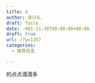 ```yaml
---
title: d
author: 张兴礼
draft: fasle
date: -001-11-30T00:00:00+00:00
draft: true
url: /?p=1357
categories:
  - 推荐信息

---
```

的点点滴滴多